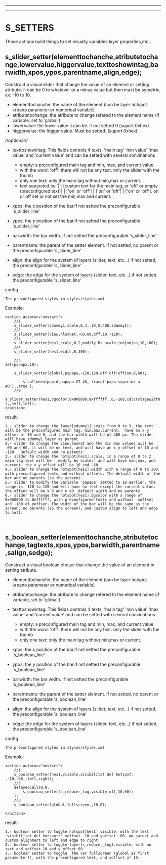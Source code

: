 ____
____

# S_SETTERS
Those actions build things to set visually variables layer properties,etc..


## s_slider_setter(elementtochanche,atributetochange,lowervalue,higgervalue,texttoshowintag,barwidth,xpos,ypos,parentname,align,edge); 

Construct a visual slider that change the value of an element or setting atribute. it can be 0 to whatever or a minus value but then must be symetric, ex: -10 to 10.


* elementtochanche: the name of the element (can be layer hotspot krpano parameter or numerical variable)
* atributetochange: the atribute to change refered to the element name (if variable, set to 'global')
* lowervalue: the lower value it can be. if not setted 0 (suport 0xhex)
* higgervalue: the higger value. Must be setted. (suport 0xhex)
	 
//optional//
* texttoshowintag: This fields controls 4 texts. 'main tag' 'min value' 'max value' and 'current value' and can be setted with several convinations
    * empty: a preconfigured main tag and min, max, and current value.
    * with the word: 'off': there will not be any text. only the slider with the thumb
    * only one text: only the main tag without min,max or current.
    * text separated by '|': [custom text for the main tag, or 'off' or empty (preconfigured text)] | ['on' or 'off'] | ['on' or 'off'] | ['on' or 'off']. on or off set or not set the min,max and current.

* xpos: the x position of the bar.if not setted the preconfigurable 's_slider_line'
* ypos: the y position of the bar.if not setted the preconfigurable 's_slider_line'
* barwidth: the bar width. if not setted the preconfigurable 's_slider_line'
* parentname: the parent of the setter element. if not setted, no parent or the preconfigurable 's_slider_line'
* align: the align for the system of layers (slider, text, etc...) if not setted, the preconfigurable 's_slider_line'
* edge: the edge for the system of layers (slider, text, etc...) if not setted, the preconfigurable 's_slider_line'



config
```
The preconfigured styles in styles/styles.xml
```

Example:
```
<action autorun="onstart">	
	//1	
    s_slider_setter(sdummy1,scale,0,3,,10,0,400,sdummy1);	
	//2
	s_slider_setter(view,hlookat,-60,60,off,10,-120);	
	//3
	s_slider_setter(hes1,scale,0,2,modify hs scale:|on|on|on,10,-60);	
	//4
	s_slider_setter(hes1,width,0,300);	
	
    //5
set(papapa,10);

	s_slider_setter(global,papapa,-120,120,off|off|off|on,0,60);	
    
		s_callwhen(papid,papapa GT 40, trace('papa superior a 40');,true );
	//6
	s_slider_setter(hes1,bgcolor,0x000000,0xffffff,,0,-180,calc(stagewidth ),,left,left);	
</action>

```
result:
```
1.- slider to change the layer[sdummy1].scale from 0 to 3, the text will be the preconfigured main tag, min,max,current,  have an x y offset of 10 and 0, and the bar width will be of 400 px. The slider will have sdummy1 layer as parent
2.- slider to change the view.lookat and the min max values will be -60 and 60, it will be no text, and will have an x y offset of 10 and -120.  Default width and no parents 
3.- slider to change the hotspot[hes1].scale, in a range of 0 to 2 main tag text will be ',modify hs scale:' and will have min,max, and current. the x y offset will be 10 and -60
4.- slider to change the hotspot[hes1].width with a range of 0 to 300, with preconfigured texts and without offsets. The default width of the bar and no parents (so the screen).
5.- slider to modify the variable 'papapa' setted to 10 earlier. the range is -120 to 120 and will have no text except the current value. the offset will be x 0 and y 60. default width and no parents 
6.- slider to change the hotspot[hes1].bgcolor with a range of 0x000000 to 0xffffff, with preconfigured texts and without  xoffset and -180 of yoffser. The width of the bar will be the same as the screen, no parents (so the screen), and custom align to left and edge to left.

```

</br>


## s_boolean_setter(elementtochanche,atributetochange,tagtexts,xpos,ypos,barwidth,parentname,salign,sedge); 

Construct a visual boolean choser that change the value of an element or setting atribute. 


* elementtochanche: the name of the element (can be layer hotspot krpano parameter or numerical variable)
* atributetochange: the atribute to change refered to the element name (if variable, set to 'global')
* texttoshowintag: This fields controls 4 texts. 'main tag' 'min value' 'max value' and 'current value' and can be setted with several convinations
    * empty: a preconfigured main tag and min, max, and current value.
    * with the word: 'off': there will not be any text. only the slider with the thumb
    * only one text: only the main tag without min,max or current.

* xpos: the x position of the bar.if not setted the preconfigurable 's_boolean_line'
* ypos: the y position of the bar.if not setted the preconfigurable 's_boolean_line'
* barwidth: the bar width. if not setted the preconfigurable 's_boolean_line'
* parentname: the parent of the setter element. if not setted, no parent or the preconfigurable 's_boolean_line'
* align: the align for the system of layers (slider, text, etc...) if not setted, the preconfigurable 's_boolean_line'
* edge: the edge for the system of layers (slider, text, etc...) if not setted, the preconfigurable 's_boolean_line'



config
```
The preconfigured styles in styles/styles.xml
```

Example:
```
<action autorun="onstart">	
	//1
	s_boolean_setter(hes1,visible,visibilitat del hotspot: ,-10,-60,,left,right);
	//2
	delayedcall(0.0,
		s_boolean_setter(s_reducer_log,visible,off,10,60);
	);
	//3
	s_boolean_setter(global,fullscreen,,10,0);

</action>

```
result:
```
1.- boolean setter to toggle hotspot[hes1].visible, with the text 'visibilitat del hotspot:' xoffset -10 and yoffset -60. no parent and custom alignment to left and edge to right
2.- boolean setter to toggle layer[s_reducer_log].visible, with no text and xoffset 10 and y offset 60.
3.- boolean setter to toggle  the var fullscreen (global as first paramenter!), with the preconfigured text, and xoffset of 10.


```

</br>